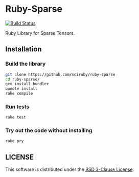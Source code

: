 # Ruby-Sparse

[![Build Status](https://github.com/SciRuby/ruby-sparse/workflows/Ruby-Sparse%20test/badge.svg?branch=master)](https://github.com/SciRuby/ruby-sparse/actions?query=workflow%3A%22Ruby-Sparse+test%22)

Ruby Library for Sparse Tensors.

## Installation

### Build the library

```sh
git clone https://github.com/sciruby/ruby-sparse
cd ruby-sparse/
gem install bundler
bundle install
rake compile
```

### Run tests

```sh
rake test
```

### Try out the code without installing

```sh
rake pry
```

## LICENSE

This software is distributed under the [BSD 3-Clause License](LICENSE).